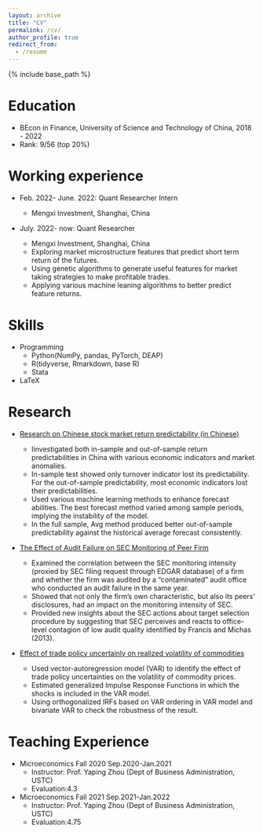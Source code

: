 ```yaml
---
layout: archive
title: "CV"
permalink: /cv/
author_profile: true
redirect_from:
  - /resume
---
```


{% include base_path %}

Education
======
  * BEcon in Finance, University of Science and Technology of China, 2018 - 2022
  * Rank: 9/56 (top 20%)

Working experience
======
  * Feb. 2022- June. 2022: Quant Researcher Intern
    * Mengxi Investment, Shanghai, China 

  * July. 2022- now: Quant Researcher
    * Mengxi Investment, Shanghai, China
    * Exploring market microstructure features that predict short term return of the futures.
    * Using genetic algorithms to generate useful features for market taking strategies to make profitable trades.
    * Applying various machine leaning algorithms to better predict feature returns.

<!-- * Summer 2015: Research Assistant
  * Github University
  * Duties included: Tagging issues
  * Supervisor: Professor Git

* Fall 2015: Research Assistant
  * Github University
  * Duties included: Merging pull requests
  * Supervisor: Professor Hub -->
  
Skills
======
* Programming
  * Python(NumPy, pandas, PyTorch, DEAP)
  * R(tidyverse, Rmarkdown, base R)
  * Stata
* LaTeX

Research
======
* [Research on Chinese stock market return predictability (in Chinese)](https://github.com/lsy617004926/lsy617004926.github.io/blob/master/files/Research%20on%20Chinese%20stock%20market%20return%20predictability.pdf)
  * Iinvestigated both in-sample and out-of-sample return predictabilities in China with various economic indicators and market anomalies.
  * In-sample test showed only turnover indicator lost its predictability. For the out-of-sample predictability, most economic indicators lost their predictabilities. 
  * Used various machine learning methods to enhance forecast abilities. The best forecast method varied among sample periods, implying the instability of the model. 
  * In the full sample, Avg method produced better out-of-sample predictability against the historical average forecast consistently.

* [The Effect of Audit Failure on SEC Monitoring of Peer Firm](https://github.com/lsy617004926/lsy617004926.github.io/blob/master/files/The%20Effect%20of%20Audit%20Failure%20on%20SEC%20Monitoring%20of%20Peer%20Firm%20end%20version.pdf)
  * Examined the correlation between the SEC monitoring intensity (proxied by SEC filing request through EDGAR database) of a firm and whether the firm was audited by a “contaminated” audit office who conducted an audit failure in the same year. 
  * Showed that not only the firm’s own characteristic, but also its peers’ disclosures, had an impact on the monitoring intensity of SEC. 
  * Provided new insights about the SEC actions about target selection procedure by suggesting that SEC perceives and reacts to office-level contagion of low audit quality identified by Francis and Michas (2013).

* [Effect of trade policy uncertainly on realized volatility of commodities](https://github.com/lsy617004926/lsy617004926.github.io/blob/master/files/TPU-on-RV-version-quarterly-china-douer-ranyou.html)
  * Used vector-autoregression model (VAR) to identify the effect of trade policy uncertainties on the volatility of commodity prices.
  * Estimated generalized Impulse Response Functions in which the shocks is included in the VAR model. 
  * Using orthogonalized IRFs based on VAR ordering in VAR model and bivariate VAR to check the robustness of the result.

  
<!--   <ul>{% for post in site.publications %}
    {% include archive-single-cv.html %}
  {% endfor %}</ul> -->
  
<!--   
Talks
======
  <ul>{% for post in site.talks %}
    {% include archive-single-talk-cv.html %}
  {% endfor %}</ul> -->
  
Teaching Experience
======
* Microeconomics Fall 2020 Sep.2020-Jan.2021
  * Instructor: Prof. Yaping Zhou (Dept of Business Administration, USTC) 
  * Evaluation:4.3
* Microeconomics Fall 2021 Sep.2021-Jan.2022
  * Instructor: Prof. Yaping Zhou (Dept of Business Administration, USTC) 
  * Evaluation:4.75

<!--   <ul>{% for post in site.teaching %}
    {% include archive-single-cv.html %}
  {% endfor %}</ul> -->
  
  
<!-- Service and leadership
====== -->
<!-- * Currently signed in to 43 different slack teams -->
